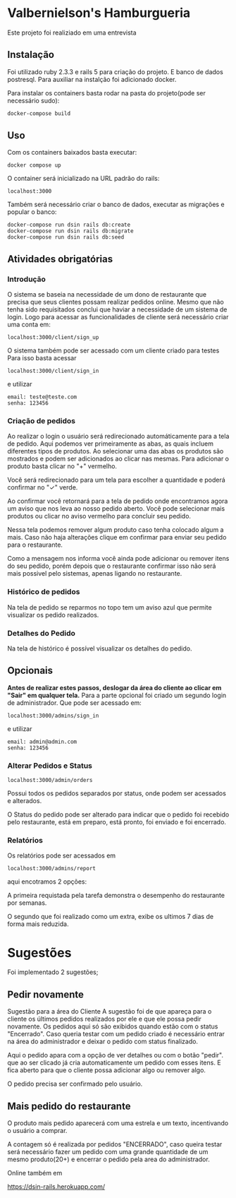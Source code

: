 # Valbernielson's Hamburgueria

Este projeto foi realiziado em uma entrevista

## Instalação

Foi utilizado ruby 2.3.3 e rails 5 para criação do projeto.
E banco de dados postresql.
Para auxiliar na instalção foi adicionado docker.

Para instalar os containers basta rodar na pasta do projeto(pode ser necessário sudo):

```bash
docker-compose build
```

## Uso
Com os containers baixados basta executar:
```
docker compose up
```

O container será inicializado na URL padrão do rails:
```
localhost:3000
```

Também será necessário criar o banco de dados, executar as migrações e popular o banco:
```
docker-compose run dsin rails db:create
docker-compose run dsin rails db:migrate
docker-compose run dsin rails db:seed
```


## Atividades obrigatórias

### Introdução
O sistema se baseia na necessidade de um dono de restaurante que precisa que seus clientes possam realizar pedidos online. Mesmo que não tenha sido requisitados conclui que haviar a necessidade de um sistema de login.
Logo para acessar as funcionalidades de cliente será necessário criar uma conta em: 
```
localhost:3000/client/sign_up
```
O sistema também pode ser acessado com um cliente criado para testes
Para isso basta acessar 
```
localhost:3000/client/sign_in
```
e utilizar 
```
email: teste@teste.com
senha: 123456
```

### Criação de pedidos
Ao realizar o login o usuário será redirecionado automáticamente para a tela de pedido. 
Aqui podemos ver primeiramente as abas, as quais incluem diferentes tipos de produtos.
Ao selecionar uma das abas os produtos são mostrados e podem ser adicionados ao clicar nas mesmas.
Para adicionar o produto basta clicar no "+" vermelho.

Você será redirecionado para um tela para escolher a quantidade e poderá confirmar no "✓" verde.

Ao confirmar você retornará para a tela de pedido onde encontramos agora um aviso que nos leva ao nosso pedido aberto.
Você pode selecionar mais produtos ou clicar no aviso vermelho para concluir seu pedido.

Nessa tela podemos remover algum produto caso tenha colocado algum a mais.
Caso não haja alterações clique em confirmar para enviar seu pedido para o restaurante.

Como a mensagem nos informa você ainda pode adicionar ou remover itens do seu pedido, porém depois que o restaurante confirmar isso não será mais possivel pelo sistemas, apenas ligando no restaurante.

### Histórico de pedidos
Na tela de pedido se reparmos no topo tem um aviso azul que permite visualizar os pedido realizados.

### Detalhes do Pedido
Na tela de histórico é possível visualizar os detalhes do pedido.

## Opcionais
**Antes de realizar estes passos, deslogar da área do cliente ao clicar em "Sair" em qualquer tela.**
Para a parte opcional foi criado um segundo login de administrador.
Que pode ser acessado em:
```
localhost:3000/admins/sign_in
```
e utilizar 
```
email: admin@admin.com
senha: 123456
```
### Alterar Pedidos e Status
```
localhost:3000/admin/orders
```
Possui todos os pedidos separados por status, onde podem ser acessados e alterados.

O Status do pedido pode ser alterado para indicar que o pedido foi recebido pelo restaurante, está em preparo, está pronto, foi enviado e foi encerrado.

### Relatórios
Os relatórios pode ser acessados em 
```
localhost:3000/admins/report
```
aqui encotramos 2 opções:

A primeira requistada pela tarefa demonstra o desempenho do restaurante por semanas.

O segundo que foi realizado como um extra, exibe os ultimos 7 dias de forma mais reduzida.

# Sugestões
Foi implementado 2 sugestões;
## Pedir novamente
Sugestão para a área do Cliente
A sugestão foi de que apareça para o cliente os últimos pedidos realizados por ele e que ele possa pedir novamente.
Os pedidos aqui só são exibidos quando estão com o status "Encerrado".
Caso queria testar com um pedido criado é necessário entrar na área do administrador e deixar o pedido com status finalizado.


Aqui o pedido apara com a opção de ver detalhes ou com o botão "pedir". que ao ser clicado já cria automaticamente um pedido com esses itens. E fica aberto para que o cliente possa adicionar algo ou remover algo.

O pedido precisa ser confirmado pelo usuário. 

## Mais pedido do restaurante
O produto mais pedido aparecerá com uma estrela e um texto, incentivando o usuário a comprar.

A contagem só é realizada por pedidos "ENCERRADO", caso queira testar será necessário fazer um pedido com uma grande quantidade de um mesmo produto(20+) e encerrar o pedido pela area do administrador.


Online também em 

https://dsin-rails.herokuapp.com/ 